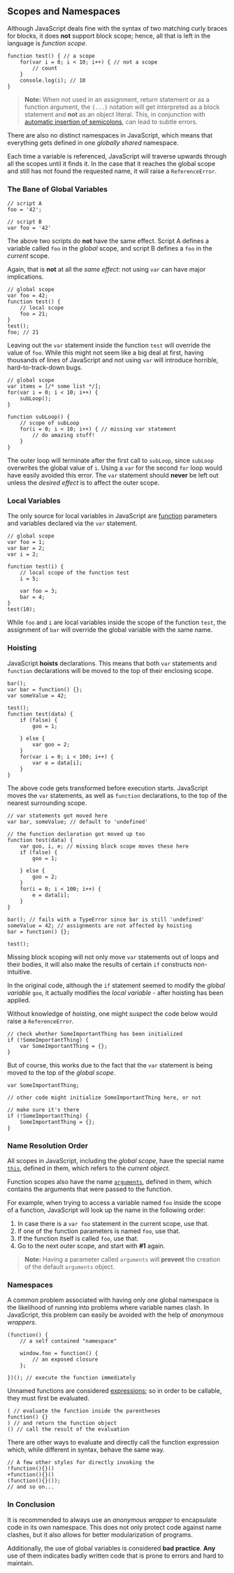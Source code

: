 ## Scopes and Namespaces

Although JavaScript deals fine with the syntax of two matching curly
braces for blocks, it does **not** support block scope; hence, all that is left 
in the language is *function scope*.

    function test() { // a scope
        for(var i = 0; i < 10; i++) { // not a scope
            // count
        }
        console.log(i); // 10
    }

> **Note:** When not used in an assignment, return statement or as a function 
> argument, the `{...}` notation will get interpreted as a block statement and 
> **not** as an object literal. This, in conjunction with 
> [automatic insertion of semicolons](#core.semicolon), can lead to subtle errors.

There are also no distinct namespaces in JavaScript, which means that everything 
gets defined in one *globally shared* namespace.

Each time a variable is referenced, JavaScript will traverse upwards through all 
the scopes until it finds it. In the case that it reaches the global scope and 
still has not found the requested name, it will raise a `ReferenceError`.

### The Bane of Global Variables

    // script A
    foo = '42';

    // script B
    var foo = '42'

The above two scripts do **not** have the same effect. Script A defines a 
variable called `foo` in the *global* scope, and script B defines a `foo` in the
*current* scope.

Again, that is **not** at all the *same effect*: not using `var` can have major 
implications.

    // global scope
    var foo = 42;
    function test() {
        // local scope
        foo = 21;
    }
    test();
    foo; // 21

Leaving out the `var` statement inside the function `test` will override the 
value of `foo`. While this might not seem like a big deal at first, having 
thousands of lines of JavaScript and not using `var` will introduce horrible,
hard-to-track-down bugs.
    
    // global scope
    var items = [/* some list */];
    for(var i = 0; i < 10; i++) {
        subLoop();
    }

    function subLoop() {
        // scope of subLoop
        for(i = 0; i < 10; i++) { // missing var statement
            // do amazing stuff!
        }
    }
    
The outer loop will terminate after the first call to `subLoop`,  since `subLoop`
overwrites the global value of `i`. Using a `var` for the second `for` loop would
have easily avoided this error. The `var` statement should **never** be left out 
unless the *desired effect* is to affect the outer scope.

### Local Variables

The only source for local variables in JavaScript are
[function](#function.general) parameters and variables declared via the 
`var` statement.

    // global scope
    var foo = 1;
    var bar = 2;
    var i = 2;

    function test(i) {
        // local scope of the function test
        i = 5;

        var foo = 3;
        bar = 4;
    }
    test(10);

While `foo` and `i` are local variables inside the scope of the function `test`,
the assignment of `bar` will override the global variable with the same name.

### Hoisting

JavaScript **hoists** declarations. This means that both `var` statements and
`function` declarations will be moved to the top of their enclosing scope.

    bar();
    var bar = function() {};
    var someValue = 42;

    test();
    function test(data) {
        if (false) {
            goo = 1;

        } else {
            var goo = 2;
        }
        for(var i = 0; i < 100; i++) {
            var e = data[i];
        }
    }

The above code gets transformed before execution starts. JavaScript moves
the `var` statements, as well as `function` declarations, to the top of the 
nearest surrounding scope.

    // var statements got moved here
    var bar, someValue; // default to 'undefined'

    // the function declaration got moved up too
    function test(data) {
        var goo, i, e; // missing block scope moves these here
        if (false) {
            goo = 1;

        } else {
            goo = 2;
        }
        for(i = 0; i < 100; i++) {
            e = data[i];
        }
    }

    bar(); // fails with a TypeError since bar is still 'undefined'
    someValue = 42; // assignments are not affected by hoisting
    bar = function() {};

    test();

Missing block scoping will not only move `var` statements out of loops and
their bodies, it will also make the results of certain `if` constructs 
non-intuitive.

In the original code, although the `if` statement seemed to modify the *global 
variable* `goo`, it actually modifies the *local variable* - after hoisting 
has been applied.

Without knowledge of *hoisting*, one might suspect the code below would raise a
`ReferenceError`.

    // check whether SomeImportantThing has been initialized
    if (!SomeImportantThing) {
        var SomeImportantThing = {};
    }

But of course, this works due to the fact that the `var` statement is being 
moved to the top of the *global scope*.

    var SomeImportantThing;

    // other code might initialize SomeImportantThing here, or not

    // make sure it's there
    if (!SomeImportantThing) {
        SomeImportantThing = {};
    }

### Name Resolution Order

All scopes in JavaScript, including the *global scope*, have the special name 
[`this`](#function.this), defined in them, which refers to the *current object*. 

Function scopes also have the name [`arguments`](#function.arguments), defined in
them, which contains the arguments that were passed to the function.

For example, when trying to access a variable named `foo` inside the scope of a 
function, JavaScript will look up the name in the following order:

 1. In case there is a `var foo` statement in the current scope, use that.
 2. If one of the function parameters is named `foo`, use that.
 3. If the function itself is called `foo`, use that.
 4. Go to the next outer scope, and start with **#1** again.

> **Note:** Having a parameter called `arguments` will **prevent** the creation 
> of the default `arguments` object.

### Namespaces

A common problem associated with having only one global namespace is the
likelihood of running into problems where variable names clash. In JavaScript,
this problem can easily be avoided with the help of *anonymous wrappers*.

    (function() {
        // a self contained "namespace"
        
        window.foo = function() {
            // an exposed closure
        };

    })(); // execute the function immediately


Unnamed functions are considered [expressions](#function.general); so in order to
be callable, they must first be evaluated.

    ( // evaluate the function inside the parentheses
    function() {}
    ) // and return the function object
    () // call the result of the evaluation

There are other ways to evaluate and directly call the function expression
which, while different in syntax, behave the same way.

    // A few other styles for directly invoking the 
    !function(){}()
    +function(){}()
    (function(){}());
    // and so on...

### In Conclusion

It is recommended to always use an *anonymous wrapper* to encapsulate code in 
its own namespace. This does not only protect code against name clashes, but it 
also allows for better modularization of programs.

Additionally, the use of global variables is considered **bad practice**. **Any**
use of them indicates badly written code that is prone to errors and hard to maintain.

